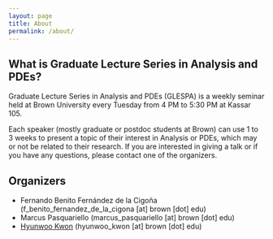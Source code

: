 ```yaml
---
layout: page
title: About
permalink: /about/
---
```


## What is Graduate Lecture Series in Analysis and PDEs?

Graduate Lecture Series in Analysis and PDEs (GLESPA) is a weekly seminar held at Brown University every Tuesday from 4 PM to 5:30 PM at Kassar 105.  





Each speaker (mostly graduate or postdoc students at Brown) can use 1 to 3 weeks to present a topic of their interest in Analysis or PDEs, which may or not be related to their research. If you are interested in giving a talk or if you have any questions, please contact one of the organizers.

## Organizers

- Fernando Benito Fernández de la Cigoña (f_benito_fernandez_de_la_cigona [at] brown [dot] edu)
- Marcus Pasquariello (marcus_pasquariello [at] brown [dot] edu)
- [Hyunwoo Kwon](https://willkwon-math.github.io) (hyunwoo_kwon [at] brown [dot] edu)
 
